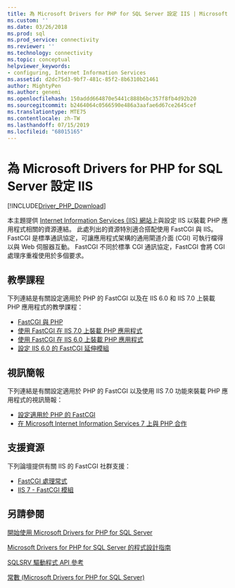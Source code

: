 ```yaml
---
title: 為 Microsoft Drivers for PHP for SQL Server 設定 IIS | Microsoft Docs
ms.custom: ''
ms.date: 03/26/2018
ms.prod: sql
ms.prod_service: connectivity
ms.reviewer: ''
ms.technology: connectivity
ms.topic: conceptual
helpviewer_keywords:
- configuring, Internet Information Services
ms.assetid: d2dc75d3-9bf7-481c-85f2-8b6310b21461
author: MightyPen
ms.author: genemi
ms.openlocfilehash: 150addd664870e5441c888b6bc357f8fb4d92b20
ms.sourcegitcommit: b2464064c0566590e486a3aafae6d67ce2645cef
ms.translationtype: MTE75
ms.contentlocale: zh-TW
ms.lasthandoff: 07/15/2019
ms.locfileid: "68015165"
---
```

# <a name="configuring-iis-for-the-microsoft-drivers-for-php-for-sql-server"></a>為 Microsoft Drivers for PHP for SQL Server 設定 IIS
[!INCLUDE[Driver_PHP_Download](../../includes/driver_php_download.md)]

本主題提供 [Internet Information Services (IIS) 網站](https://www.iis.net/)上與設定 IIS 以裝載 PHP 應用程式相關的資源連結。 此處列出的資源特別適合搭配使用 FastCGI 與 IIS。 FastCGI 是標準通訊協定，可讓應用程式架構的通用閘道介面 (CGI) 可執行檔得以與 Web 伺服器互動。 FastCGI 不同於標準 CGI 通訊協定，FastCGI 會將 CGI 處理序重複使用於多個要求。  
  
## <a name="tutorials"></a>教學課程  
下列連結是有關設定適用於 PHP 的 FastCGI 以及在 IIS 6.0 和 IIS 7.0 上裝載 PHP 應用程式的教學課程：  
  
-   [FastCGI 與 PHP](https://docs.microsoft.com/iis/web-hosting/web-server-for-shared-hosting/fastcgi-with-php)  
-   [使用 FastCGI 在 IIS 7.0 上裝載 PHP 應用程式](https://docs.microsoft.com/iis/application-frameworks/install-and-configure-php-applications-on-iis/using-fastcgi-to-host-php-applications-on-iis)  
-   [使用 FastCGI 在 IIS 6.0 上裝載 PHP 應用程式](https://docs.microsoft.com/iis/application-frameworks/install-and-configure-php-applications-on-iis/using-fastcgi-to-host-php-applications-on-iis-60)  
-   [設定 IIS 6.0 的 FastCGI 延伸模組](https://docs.microsoft.com/iis/application-frameworks/install-and-configure-php-on-iis/configuring-the-fastcgi-extension-for-iis-60)  
  
## <a name="video-presentations"></a>視訊簡報  
下列連結是有關設定適用於 PHP 的 FastCGI 以及使用 IIS 7.0 功能來裝載 PHP 應用程式的視訊簡報：  
  
-   [設定適用於 PHP 的 FastCGI](https://docs.microsoft.com/iis/application-frameworks/running-php-applications-on-iis/set-up-fastcgi-for-php)  
-   [在 Microsoft Internet Information Services 7 上與 PHP 合作](https://docs.microsoft.com/iis/application-frameworks/running-php-applications-on-iis/mix08-partying-with-php-on-microsoft-internet-information-services-7-and-above)  
  
## <a name="support-resources"></a>支援資源  
下列論壇提供有關 IIS 的 FastCGI 社群支援：  
  
-   [FastCGI 處理常式](https://forums.iis.net/1103.aspx)  
-   [IIS 7 - FastCGI 模組](https://forums.iis.net/1104.aspx)  
  
## <a name="see-also"></a>另請參閱  
[開始使用 Microsoft Drivers for PHP for SQL Server](../../connect/php/getting-started-with-the-php-sql-driver.md)

[Microsoft Drivers for PHP for SQL Server 的程式設計指南](../../connect/php/programming-guide-for-php-sql-driver.md)

[SQLSRV 驅動程式 API 參考](../../connect/php/sqlsrv-driver-api-reference.md)

[常數 &#40;Microsoft Drivers for PHP for SQL Server&#41;](../../connect/php/constants-microsoft-drivers-for-php-for-sql-server.md)  
  
